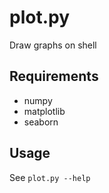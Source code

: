 # plot.py
Draw graphs on shell

## Requirements
* numpy
* matplotlib
* seaborn

## Usage
See `plot.py --help`
